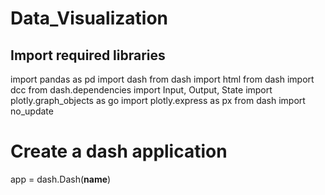 # Data_Visualization

## Import required libraries
import pandas as pd import dash from dash import html from dash import dcc from dash.dependencies import Input, Output, State import plotly.graph_objects as go import plotly.express as px from dash import no_update

# Create a dash application
app = dash.Dash(__name__)
